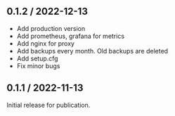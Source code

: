 ## 0.1.2 / 2022-12-13

* Add production version
* Add prometheus, grafana for metrics
* Add nginx for proxy
* Add backups every month. Old backups are deleted
* Add setup.cfg
* Fix minor bugs

## 0.1.1 / 2022-11-13

Initial release for publication.